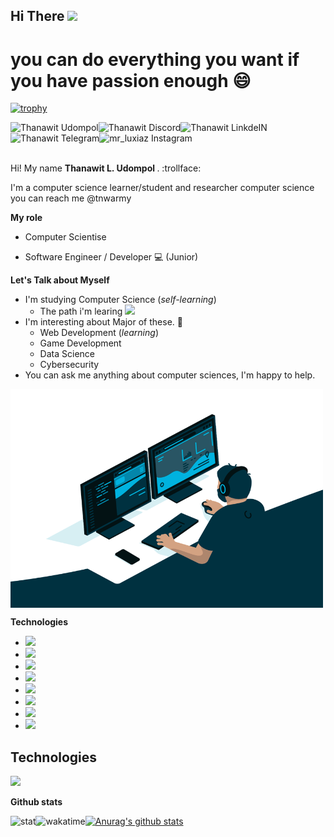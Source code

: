 ## Hi There <img src="https://media.giphy.com/media/hvRJCLFzcasrR4ia7z/giphy.gif" width="35px">

# you can do everything you want if you have passion enough :smile:
[![trophy](https://github-profile-trophy.vercel.app/?username=LUXIAZx&theme=onedark)](https://github.com/ryo-ma/github-profile-trophy)
<!-- My Social Media -->

<!-- Facebook-->
<a href="https://www.facebook.com/I3lackman/">
    <img align= "left" alt="Thanawit Udompol"width="px"
    src="https://img.shields.io/badge/Facebook%20-Thanawit Udompol-blue" />
</a>

<!-- Discord-->
<a href="">
  <img align="left" alt="Thanawit Discord" width="px" src="https://img.shields.io/badge/Discord%20--black" />
</a>

<!-- LinkdeIN-->
<a href="https://www.linkedin.com/in/tanawich-udomphol-a34388186/">
  <img align="left" alt="Thanawit LinkdeIN" width="px" src="https://img.shields.io/badge/LinkdeIN%20--cyan" />
</a>

<!-- Telegram-->
<a href="https://t.me/tnwarmy">
  <img align="left" alt="Thanawit Telegram" width="px" src="https://img.shields.io/badge/Telegram%20-Thanawit-lightblue" />
</a>

<!-- Instagram-->
<a href="https://www.instagram.com/mr_luxiaz/">
  <img align="left" alt="mr_luxiaz Instagram" width="px" src="https://img.shields.io/badge/Instagram%20-mr_luxiaz-pink" />
</a>

<br></br>

<br>
Hi! My name <strong>Thanawit L. Udompol </strong>. :trollface:	

I'm a computer science learner/student and researcher computer science
you can reach me @tnwarmy
</br>

**My role**
- Computer Scientise
* Software Engineer / Developer :computer:	(Junior)

**Let's Talk about Myself**

- I'm studying Computer Science (*self-learning*)
  - The path i'm learing <a href=https://trello.com/b/sPmdvVG6/cs-knowledge-paths> <img align="" src="https://cdn.jsdelivr.net/npm/simple-icons@3.12.4/icons/trello.svg" width="20px"> </a>
- I'm interesting about Major of these. :smiling_face_with_three_hearts:
    - Web Development (*learning*)
    - Game Development
    - Data Science
    - Cybersecurity
- You can ask me anything about computer sciences, I'm happy to help.

<!--Gif coding-->
<img align="middle" alt="GIF" src="/code.gif" width="500" height="350" />

<!--Technologies-->
**Technologies**
- <img align="" src="https://img.shields.io/badge/PYTHON%20-3-green" width="px">
- <img align="" src="https://img.shields.io/badge/C%20-c11-blue" width="px">
- <img align="" src="https://img.shields.io/badge/C%2B%2B%20--blueviolet" width="px">
- <img align="" src="https://img.shields.io/badge/JAVA%20--orange" width="px">
- <img align="" src="https://img.shields.io/badge/C%23%20--lightgrey" width="px">
- <img align="" src="https://img.shields.io/badge/JAVASCRIPT%20--yellow" width="px">
- <img align="" src="https://img.shields.io/badge/TYPESCRIPT%20--cyan" width="px">
- <img align="" src="https://img.shields.io/badge/GO%20--blue" width="px">

## Technologies
![](https://img.shields.io/badge/Editor-VScode-brightgreen)


**Github stats** 

[![Anurag's github stats](https://github-readme-stats.vercel.app/api?username=LUXIAZx&show_icons=true&theme=synthwave)](https://github.com/anuraghazra/github-readme-stats)
<img align="left" alt="stat" width="px" src="https://github-readme-stats.vercel.app/api/top-langs/?username=LUXIAZx&layout=compact" />
<img align="left" alt="wakatime" width="px" src="https://github-readme-stats.vercel.app/api/wakatime?username=LUXIAZx" />


